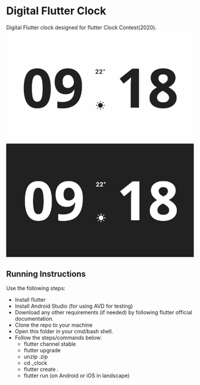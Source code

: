 # Digital Flutter Clock
Digital Flutter clock designed for flutter Clock Contest(2020).
![](digital_light.png)
![](digital_dark.png)
## Running Instructions
Use the following steps:

   - Install flutter
   - Install Android Studio (for using AVD for testing)
   - Download any other requirements (if needed) by following flutter official documentation.
   - Clone the repo to your machine
   - Open this folder in your cmd/bash shell.
   - Follow the steps/commands below:
		- flutter channel stable
		- flutter upgrade
		- unzip <project>.zip
		- cd <name>_clock
		- flutter create .
		- flutter run (on Android or iOS in landscape)


